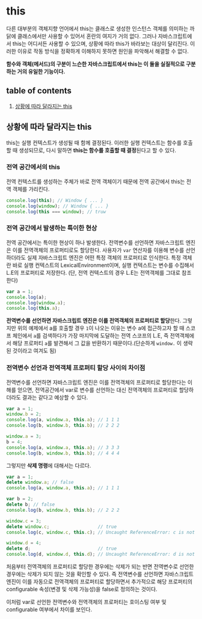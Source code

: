 # this

다른 대부분의 객체지향 언어에서 this는 클래스로 생성한 인스턴스 객체를 의미하는 까닭에 클래스에서만 사용할 수 있어서 혼란의 여지가 거의 없다. 그러나 자바스크립트에서 this는 어디서든 사용할 수 있으며, 상황에 따라 this가 바라보는 대상이 달리진다. 이러한 이유로 작동 방식을 정확하게 이해하지 못하면 원인을 파악해서 해결할 수 없다.

**함수와 객체(메서드)의 구분이 느슨한 자바스크립트에서 this는 이 둘을 실질적으로 구분하는 거의 유일한 기능이다.** 

## table of contents

1. [상황에 따라 달라지는 this](#상황에-따라-달라지는-this)





## 상황에 따라 달라지는 this

this는 실행 컨텍스트가 생성될 때 함께 결정된다. 이러한 실행 컨텍스트는 함수를 호출할 때 생성되므로, 다시 말하면 **this는 함수를 호출할 때 결정**된다고 할 수 있다.

### 전역 공간에서의 this

전역 컨텍스트를 생성하는 주체가 바로 전역 객체이기 때문에 전역 공간에서 this는 전역 객체를 가리킨다. 

```javascript
console.log(this); // Window { ... }
console.log(window); // Window { ... }
console.log(this === window); // truw
```



### 전역 공간에서 발생하는 특이한 현상

전역 공간에서는 특이한 현상이 하나 발생한다. 전역변수를 선언하면 자바스크립트 엔진은 이를 전역객체의 프로퍼티로도 할당한다. 사용자가 `var` 연산자를 이용해 변수를 선언하더라도 실제 자바스크립트 엔진은 어떤 특정 객체의 프로퍼티로 인식한다. 특정 객체란 바로 실행 컨텍스트의 LexicalEnvironment이며, 실행 컨텍스트는 변수를 수집해서 L.E의 프로퍼티로 저장한다. (단, 전역 컨텍스트의 경우 L.E는 전역객체를 그대로 참조한다)

```javascript
var a = 1;
console.log(a);
console.log(window.a);
console.log(this.a);
```

**전역변수를 선언하면 자바스크립트 엔진은 이를 전역객체의 프로퍼티로 할당**한다. 그렇지만 위의 예제에서 a를 호출할 경우 `1`이 나오는 이유는 변수 a에 접근하고자 할 때 스코프 체인에서 `a`를 검색하다가 가장 마지막에 도달하는 전역 스코프의 L.E, 즉 전역객체에서 해당 프로퍼티 `a`를 발견해서 그 값을 반환하기 때문이다.(단순하게 `window.` 이 생략된 것이라고 여겨도 됨)



### 전역변수 선언과 전역객체 프로퍼티 할당 사이의 차이점

전역변수를 선언하면 자바스크립트 엔진은 이를 전역객체의 프로퍼티로 할당한다는 이해를 얻으면, 전역공간에서 var로 변수를 선언하는 대신 전역객체의 프로퍼티로 할당하더라도 결과는 같다고 예상할 수 있다.

```javascript
var a = 1;
window.b = 2;
console.log(a, window.a, this.a); // 1 1 1
console.log(b, window.b, this.b); // 2 2 2

window.a = 3;
b = 4;
console.log(a, window.a, this.a); // 3 3 3
console.log(b, window.b, this.b); // 4 4 4
```

그렇지만 **삭제 명령**에 대해서는 다르다. 

```javascript
var a = 1;
delete window.a; // false
console.log(a, window.a, this.a); // 1 1 1

var b = 2;
delete b; // false
console.log(b, window.b, this.b); // 2 2 2

window.c = 3;
delete window.c;                  // true
console.log(c, window.c, this.c); // Uncaught ReferenceError: c is not defined

window.d = 4;
delete d;                         // true
console.log(d, window.d, this.d); // Uncaught ReferenceError: d is not defined
```

처음부터 전역객체의 프로퍼티로 할당한 경우에는 삭제가 되는 반면 전역변수로 선언한 경우에는 삭제가 되지 않는 것을 확인할 수 있다. 즉 전역변수를 선언하면 자바스크립트 엔진이 이를 자동으로 전역객체의 프로퍼티로 할당하면서 추가적으로 해당 프로퍼티의 configurable 속성(변경 및 삭제 가능성)을 false로 정의하는 것이다. 

이처럼 var로 선언한 전역변수와 전역객체의 프로퍼티는 호이스팅 여부 및 configurable 여부에서 차이를 보인다.



